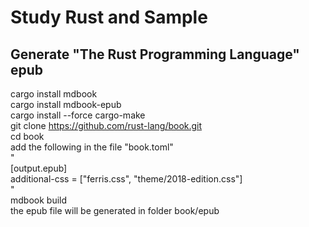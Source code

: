 # Study Rust and Sample

## Generate "The Rust Programming Language" epub

cargo install mdbook  
cargo install mdbook-epub  
cargo install --force cargo-make  
git clone https://github.com/rust-lang/book.git  
cd book  
add the following in the file "book.toml"   
"  
[output.epub]  
additional-css = ["ferris.css", "theme/2018-edition.css"]  
"  
mdbook build  
the epub file will be generated in folder book/epub  
